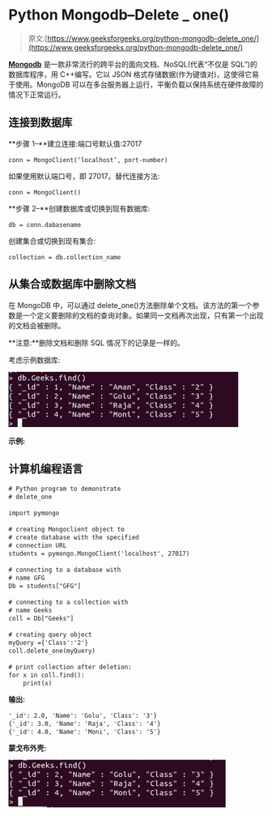 # Python Mongodb–Delete _ one()

> 原文:[https://www.geeksforgeeks.org/python-mongodb-delete_one/](https://www.geeksforgeeks.org/python-mongodb-delete_one/)

[**Mongodb**](https://www.geeksforgeeks.org/mongodb-and-python/) 是一款非常流行的跨平台的面向文档、NoSQL(代表“不仅是 SQL”)的数据库程序，用 C++编写。它以 JSON 格式存储数据(作为键值对)，这使得它易于使用。MongoDB 可以在多台服务器上运行，平衡负载以保持系统在硬件故障的情况下正常运行。

## 连接到数据库

**步骤 1–**建立连接:端口号默认值:27017

```
conn = MongoClient(‘localhost’, port-number)
```

如果使用默认端口号，即 27017。替代连接方法:

```
conn = MongoClient()
```

**步骤 2–**创建数据库或切换到现有数据库:

```
db = conn.dabasename
```

创建集合或切换到现有集合:

```
collection = db.collection_name
```

## 从集合或数据库中删除文档

在 MongoDB 中，可以通过 delete_one()方法删除单个文档。该方法的第一个参数是一个定义要删除的文档的查询对象。如果同一文档再次出现，只有第一个出现的文档会被删除。

**注意:**删除文档和删除 SQL 情况下的记录是一样的。

考虑示例数据库:

![python-delte-one-mongodb](img/f7401be70d423c1e93031159a5fa6ad0.png)

**示例:**

## 计算机编程语言

```
# Python program to demonstrate
# delete_one

import pymongo

# creating Mongoclient object to
# create database with the specified
# connection URL
students = pymongo.MongoClient('localhost', 27017)

# connecting to a database with
# name GFG
Db = students["GFG"]

# connecting to a collection with
# name Geeks
coll = Db["Geeks"]

# creating query object
myQuery ={'Class':'2'}
coll.delete_one(myQuery)

# print collection after deletion:
for x in coll.find():
    print(x)
```

**输出:**

```
'_id': 2.0, 'Name': 'Golu', 'Class': '3'}
{'_id': 3.0, 'Name': 'Raja', 'Class': '4'}
{'_id': 4.0, 'Name': 'Moni', 'Class': '5'}
```

**蒙戈布外壳:**

![python-mongodb-delete-one](img/22fad77bdbc189c5925da950f288cb10.png)